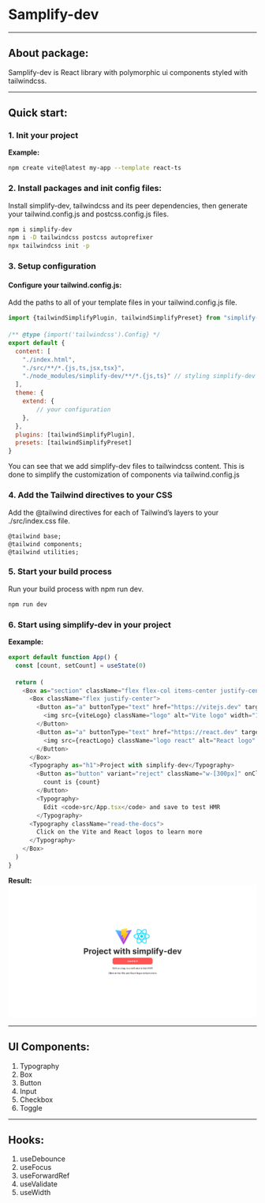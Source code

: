 # Samplify-dev

---

## About package:
Samplify-dev is React library with polymorphic ui components styled with tailwindcss.

---

## Quick start:

### 1. Init your project
**Example:**
```bash
npm create vite@latest my-app --template react-ts
```

### 2.  Install packages and init config files:
Install simplify-dev, tailwindcss and its peer dependencies, then generate your tailwind.config.js and postcss.config.js files.
```bash
npm i simplify-dev
npm i -D tailwindcss postcss autoprefixer
npx tailwindcss init -p
```

### 3. Setup configuration
#### Configure your tailwind.config.js:
Add the paths to all of your template files in your tailwind.config.js file.
```js
import {tailwindSimplifyPlugin, tailwindSimplifyPreset} from "simplify-dev";

/** @type {import('tailwindcss').Config} */
export default {
  content: [
    "./index.html",
    "./src/**/*.{js,ts,jsx,tsx}",
    "./node_modules/simplify-dev/**/*.{js,ts}" // styling simplify-dev components 
  ],
  theme: {
    extend: {
        // your configuration
    },
  },
  plugins: [tailwindSimplifyPlugin],
  presets: [tailwindSimplifyPreset]
}
```
You can see that we add simplify-dev files to tailwindcss content. This is done to simplify the customization of components via tailwind.config.js

### 4. Add the Tailwind directives to your CSS
Add the @tailwind directives for each of Tailwind’s layers to your ./src/index.css file.
```
@tailwind base;
@tailwind components;
@tailwind utilities;
```

### 5. Start your build process
Run your build process with npm run dev.
```bash
npm run dev
```

### 6. Start using simplify-dev in your project
**Eexample:**
```js
export default function App() {
  const [count, setCount] = useState(0)

  return (
    <Box as="section" className="flex flex-col items-center justify-center gap-5 min-h-screen">
      <Box className="flex justify-center">
        <Button as="a" buttonType="text" href="https://vitejs.dev" target="_blank">
          <img src={viteLogo} className="logo" alt="Vite logo" width="120px" />
        </Button>
        <Button as="a" buttonType="text" href="https://react.dev" target="_blank">
          <img src={reactLogo} className="logo react" alt="React logo" width="120px" />
        </Button>
      </Box>
      <Typography as="h1">Project with simplify-dev</Typography>
        <Button as="button" variant="reject" className="w-[300px]" onClick={() => setCount((count) => count + 1)}>
          count is {count}
        </Button>
        <Typography>
          Edit <code>src/App.tsx</code> and save to test HMR
        </Typography>
      <Typography className="read-the-docs">
        Click on the Vite and React logos to learn more
      </Typography>
    </Box>
  )
}
```
**Result:**
![Alt text](image.png)

---

## UI Components:
1. Typography
2. Box
3. Button
4. Input
5. Checkbox
6. Toggle

---

## Hooks:
1. useDebounce
2. useFocus
3. useForwardRef
4. useValidate
5. useWidth
